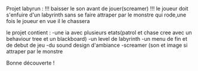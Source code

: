 Projet labyrun : !!! baisser le son avant de jouer(screamer) !!!
le joueur doit s'enfuire d'un labyrinth sans se faire attraper par le monstre qui rode,une fois le joueur en vue il le chassera 

le projet contient : 
-une ia avec plusieurs etats(patrol et chase cree avec un behaviour tree et un blackboard)
-un level de labyrinth
-un menu de fin et de debut de jeu
-du sound design d'ambiance
-screamer (son et image si attraper par le monstre

Bonne découverte !
